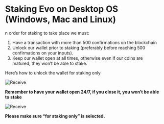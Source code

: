# Staking Evo on Desktop OS (Windows, Mac and Linux)

n order for staking to take place we must:

1. Have a transaction with more than 500 confirmations on the blockchain
2. Unlock our wallet prior to staking (preferably before reaching 500 confirmations on your inputs).
3. Keep our wallet open at all times, otherwise even if our coins are matured, they won’t be able to stake.

Here’s how to unlock the wallet for staking only



![Receive](/home/mike/documents/en/Evo-Wallet-Tutorial/11.png)



**Remember to have your wallet open 24/7, if you close it, you won’t be able to stake**

![Receive](/home/mike/documents/en/Evo-Wallet-Tutorial/staking2.png)

**Please make sure “for staking only” is selected.**